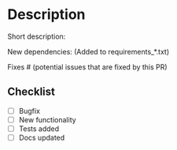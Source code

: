 # Description

Short description:

New dependencies: (Added to requirements_*.txt)

Fixes # (potential issues that are fixed by this PR)

## Checklist

- [ ] Bugfix
- [ ] New functionality
- [ ] Tests added
- [ ] Docs updated
